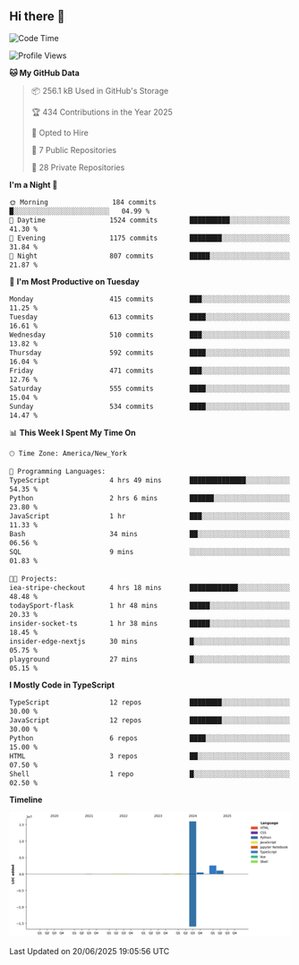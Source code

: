 ## Hi there 👋

<!--START_SECTION:waka-->
![Code Time](http://img.shields.io/badge/Code%20Time-348%20hrs%208%20mins-blue)

![Profile Views](http://img.shields.io/badge/Profile%20Views-0-blue)

**🐱 My GitHub Data** 

> 📦 256.1 kB Used in GitHub's Storage 
 > 
> 🏆 434 Contributions in the Year 2025
 > 
> 💼 Opted to Hire
 > 
> 📜 7 Public Repositories 
 > 
> 🔑 28 Private Repositories 
 > 
**I'm a Night 🦉** 

```text
🌞 Morning                184 commits         █░░░░░░░░░░░░░░░░░░░░░░░░   04.99 % 
🌆 Daytime                1524 commits        ██████████░░░░░░░░░░░░░░░   41.30 % 
🌃 Evening                1175 commits        ████████░░░░░░░░░░░░░░░░░   31.84 % 
🌙 Night                  807 commits         █████░░░░░░░░░░░░░░░░░░░░   21.87 % 
```
📅 **I'm Most Productive on Tuesday** 

```text
Monday                   415 commits         ███░░░░░░░░░░░░░░░░░░░░░░   11.25 % 
Tuesday                  613 commits         ████░░░░░░░░░░░░░░░░░░░░░   16.61 % 
Wednesday                510 commits         ███░░░░░░░░░░░░░░░░░░░░░░   13.82 % 
Thursday                 592 commits         ████░░░░░░░░░░░░░░░░░░░░░   16.04 % 
Friday                   471 commits         ███░░░░░░░░░░░░░░░░░░░░░░   12.76 % 
Saturday                 555 commits         ████░░░░░░░░░░░░░░░░░░░░░   15.04 % 
Sunday                   534 commits         ████░░░░░░░░░░░░░░░░░░░░░   14.47 % 
```


📊 **This Week I Spent My Time On** 

```text
🕑︎ Time Zone: America/New_York

💬 Programming Languages: 
TypeScript               4 hrs 49 mins       ██████████████░░░░░░░░░░░   54.35 % 
Python                   2 hrs 6 mins        ██████░░░░░░░░░░░░░░░░░░░   23.80 % 
JavaScript               1 hr                ███░░░░░░░░░░░░░░░░░░░░░░   11.33 % 
Bash                     34 mins             ██░░░░░░░░░░░░░░░░░░░░░░░   06.56 % 
SQL                      9 mins              ░░░░░░░░░░░░░░░░░░░░░░░░░   01.83 % 

🐱‍💻 Projects: 
iea-stripe-checkout      4 hrs 18 mins       ████████████░░░░░░░░░░░░░   48.48 % 
todaySport-flask         1 hr 48 mins        █████░░░░░░░░░░░░░░░░░░░░   20.33 % 
insider-socket-ts        1 hr 38 mins        █████░░░░░░░░░░░░░░░░░░░░   18.45 % 
insider-edge-nextjs      30 mins             █░░░░░░░░░░░░░░░░░░░░░░░░   05.75 % 
playground               27 mins             █░░░░░░░░░░░░░░░░░░░░░░░░   05.15 % 
```

**I Mostly Code in TypeScript** 

```text
TypeScript               12 repos            ████████░░░░░░░░░░░░░░░░░   30.00 % 
JavaScript               12 repos            ████████░░░░░░░░░░░░░░░░░   30.00 % 
Python                   6 repos             ████░░░░░░░░░░░░░░░░░░░░░   15.00 % 
HTML                     3 repos             ██░░░░░░░░░░░░░░░░░░░░░░░   07.50 % 
Shell                    1 repo              █░░░░░░░░░░░░░░░░░░░░░░░░   02.50 % 
```



**Timeline**

![Lines of Code chart](https://raw.githubusercontent.com/dikshithvishnu/dikshithvishnu/main/assets/bar_graph.png)


 Last Updated on 20/06/2025 19:05:56 UTC
<!--END_SECTION:waka-->
